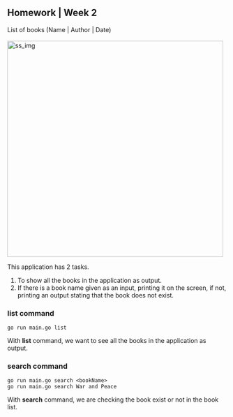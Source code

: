 ## Homework | Week 2


List of books (Name | Author | Date)
<br><br>
<img width="495" alt="ss_img" src="https://user-images.githubusercontent.com/93559950/158012552-109136a9-6f45-48bf-b46f-daa4f0c584a4.png">

This application has 2 tasks.

1. To show all the books in the application as output.
2. If there is a book name given as an input, printing it on the screen, if not, printing an output stating that the book does not exist.

### list command
```
go run main.go list
```
With **list** command, we want to see all the books in the application as output.

### search command 
```
go run main.go search <bookName>
go run main.go search War and Peace
```

With **search** command, we are checking the book exist or not in the book list.